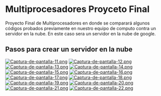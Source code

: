 # Multiprocesadores Proyceto Final
Proyecto Final de Multiprocesadores en donde se comparará algunos códigos probados previamente en nuestro equipo de computo contra un servidor en la nube. En este caso sera un servidor en la nube de google.
## Pasos para crear un servidor en la nube
[![Captura-de-pantalla-11.png](https://i.postimg.cc/1zVZywq8/Captura-de-pantalla-11.png)](https://postimg.cc/QBDzbBSD)
[![Captura-de-pantalla-12.png](https://i.postimg.cc/50wdCJp1/Captura-de-pantalla-12.png)](https://postimg.cc/cg45pVV5)
[![Captura-de-pantalla-13.png](https://i.postimg.cc/NMhvFF6p/Captura-de-pantalla-13.png)](https://postimg.cc/cKcb5s5n)
[![Captura-de-pantalla-14.png](https://i.postimg.cc/FzNtb6nS/Captura-de-pantalla-14.png)](https://postimg.cc/jwgktMTq)
[![Captura-de-pantalla-15.png](https://i.postimg.cc/NfzCL9cm/Captura-de-pantalla-15.png)](https://postimg.cc/rK5NPpzw)
[![Captura-de-pantalla-16.png](https://i.postimg.cc/zGHthzzM/Captura-de-pantalla-16.png)](https://postimg.cc/68wfJNGL)
[![Captura-de-pantalla-17.png](https://i.postimg.cc/6QsHLkTQ/Captura-de-pantalla-17.png)](https://postimg.cc/PC4zdFWG)
[![Captura-de-pantalla-18.png](https://i.postimg.cc/9fGLxLqY/Captura-de-pantalla-18.png)](https://postimg.cc/67pVqLc8)
[![Captura-de-pantalla-19.png](https://i.postimg.cc/76wmjS38/Captura-de-pantalla-19.png)](https://postimg.cc/VSZqCrZD)
[![Captura-de-pantalla-20.png](https://i.postimg.cc/nrw2s56p/Captura-de-pantalla-20.png)](https://postimg.cc/1Vww2Wmj)
[![Captura-de-pantalla-21.png](https://i.postimg.cc/D0z5wFpx/Captura-de-pantalla-21.png)](https://postimg.cc/r0v5h6k4)
[![Captura-de-pantalla-22.png](https://i.postimg.cc/cHhXW6hK/Captura-de-pantalla-22.png)](https://postimg.cc/MMcyb6hx)
